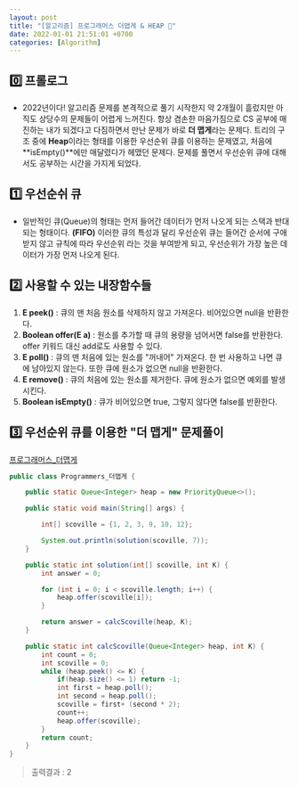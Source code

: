 ```yaml
---
layout: post
title: "[알고리즘] 프로그래머스 더맵게 & HEAP 🏡"
date: 2022-01-01 21:51:01 +0700
categories: [Algorithm]
---
```


## 0️⃣ 프롤로그
 * 2022년이다! 알고리즘 문제를 본격적으로 풀기 시작한지 약 2개월이 흘렀지만 아직도 상당수의 문제들이 어렵게 느꺼진다. 항상 겸손한 마음가짐으로 CS 공부에 매진하는 내가 되겠다고 다짐하면서 만난 문제가 바로 **더 맵게**라는 문제다. 트리의 구조 중에 **Heap**이라는 형태를 이용한 우선순위 큐를 이용하는 문제였고, 처음에 **isEmpty()**에만 매달렸다가 헤맸던 문제다. 문제를 풀면서 우선순위 큐에 대해서도 공부하는 시간을 가지게 되었다.

## 1️⃣ 우선순쉬 큐
 * 일반적인 큐(Queue)의 형태는 먼저 들어간 데이터가 먼저 나오게 되는 스택과 반대되는 형태이다. **(FIFO)** 이러한 큐의 특성과 달리 우선순위 큐는 들어간 순서에 구애받지 않고 규칙에 따라 우선순위 라는 것을 부여받게 되고, 우선순위가 가장 높은 데이터가 가장 먼저 나오게 된다.

## 2️⃣ 사용할 수 있는 내장함수들
 1. **E peek()** : 큐의 맨 처음 원소를 삭제하지 않고 가져온다. 비어있으면 null을 반환한다.
 2. **Boolean offer(E a)** : 원소를 추가할 때 큐의 용량을 넘어서면 false를 반환한다. offer 키워드 대신 add로도 사용할 수 있다.
 3. **E poll()** : 큐의 맨 처음에 있는 원소를 "꺼내어" 가져온다. 한 번 사용하고 나면 큐에 남아있지 않는다. 또한 큐에 원소가 없으면 null을 반환한다.
 4. **E remove()** : 큐의 처음에 있는 원소를 제거한다. 큐에 원소가 없으면 예외를 발생시킨다.
 5. **Boolean isEmpty()** : 큐가 비어있으면 true, 그렇지 않다면 false를 반환한다.

## 3️⃣ 우선순위 큐를 이용한 "더 맵게" 문제풀이
[프로그래머스_더맵게](https://programmers.co.kr/learn/courses/30/lessons/42626#)
```java
public class Programmers_더맵게 {

    public static Queue<Integer> heap = new PriorityQueue<>();

    public static void main(String[] args) {

        int[] scoville = {1, 2, 3, 9, 10, 12};

        System.out.println(solution(scoville, 7));
    }

    public static int solution(int[] scoville, int K) {
        int answer = 0;

        for (int i = 0; i < scoville.length; i++) {
            heap.offer(scoville[i]);
        }

        return answer = calcScoville(heap, K);
    }

    public static int calcScoville(Queue<Integer> heap, int K) {
        int count = 0;
        int scoville = 0;
        while (heap.peek() <= K) {
            if(heap.size() <= 1) return -1;
            int first = heap.poll();
            int second = heap.poll();
            scoville = first+ (second * 2);
            count++;
            heap.offer(scoville);
        }
        return count;
    }
}
```

> 출력결과 : 2